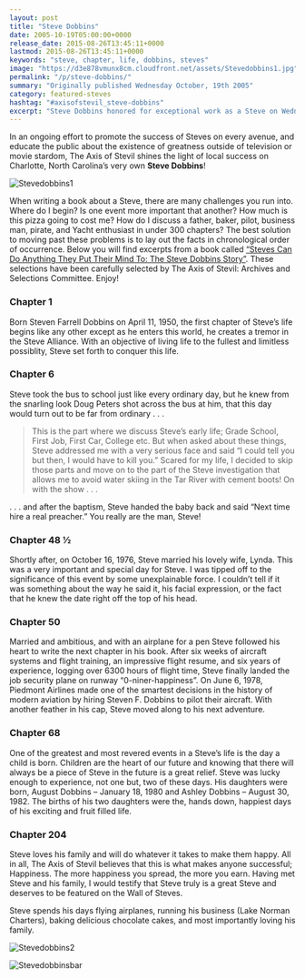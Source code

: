 ```yaml
---
layout: post
title: "Steve Dobbins"
date: 2005-10-19T05:00:00+0000
release_date: 2015-08-26T13:45:11+0000
lastmod: 2015-08-26T13:45:11+0000
keywords: "steve, chapter, life, dobbins, steves"
image: "https://d3e878vmunx8cm.cloudfront.net/assets/Stevedobbins1.jpg"
permalink: "/p/steve-dobbins/"
summary: "Originally published Wednesday October, 19th 2005"
category: featured-steves
hashtag: "#axisofstevil_steve-dobbins"
excerpt: "Steve Dobbins honored for exceptional work as a Steve on Wednesday October, 19th 2005"
---
```


[id_1]: https://d3e878vmunx8cm.cloudfront.net/assets/Stevedobbins1.jpg "Stevedobbins1"[id_2]: https://d3e878vmunx8cm.cloudfront.net/assets/Stevedobbins2.jpg "Stevedobbins2"[id_3]: https://d3e878vmunx8cm.cloudfront.net/assets/stevedobbinsmural.jpg "Stevedobbinsbar"

In an ongoing effort to promote the success of Steves on every avenue, and educate the public about the existence of greatness outside of television or movie stardom, The Axis of Stevil shines the light of local success on Charlotte, North Carolina’s very own **Steve Dobbins**!

![Stevedobbins1][id_1]

When writing a book about a Steve, there are many challenges you run into. Where do I begin? Is one event more important that another? How much is this pizza going to cost me? How do I discuss a father, baker, pilot, business man, pirate, and Yacht enthusiast in under 300 chapters? The best solution to moving past these problems is to lay out the facts in chronological order of occurrence. Below you will find excerpts from a book called [“Steves Can Do Anything They Put Their Mind To: The Steve Dobbins Story”](https://d3e878vmunx8cm.cloudfront.net/assets/stevedobbinsstory.jpg "“Steves Can Do Anything They Put Their Mind To: The Steve Dobbins Story”"). These selections have been carefully selected by The Axis of Stevil: Archives and Selections Committee. Enjoy!

### Chapter 1 ###
Born Steven Farrell Dobbins on April 11, 1950, the first chapter of Steve’s life begins like any other except as he enters this world, he creates a tremor in the Steve Alliance. With an objective of living life to the fullest and limitless possiblity, Steve set forth to conquer this life.

### Chapter 6 ###
Steve took the bus to school just like every ordinary day, but he knew from the snarling look Doug Peters shot across the bus at him, that this day would turn out to be far from ordinary . . .

> This is the part where we discuss Steve’s early life; Grade School, First Job, First Car, College etc. But when asked about these things, Steve addressed me with a very serious face and said “I could tell you but then, I would have to kill you.” Scared for my life, I decided to skip those parts and move on to the part of the Steve investigation that allows me to avoid water skiing in the Tar River with cement boots! On with the show . . .

. . . and after the baptism, Steve handed the baby back and said “Next time hire a real preacher.” You really are the man, Steve!

### Chapter 48 ½  ###
Shortly after, on October 16, 1976, Steve married his lovely wife, Lynda. This was a very important and special day for Steve. I was tipped off to the significance of this event by some unexplainable force. I couldn’t tell if it was something about the way he said it, his facial expression, or the fact that he knew the date right off the top of his head.

### Chapter 50 ###
Married and ambitious, and with an airplane for a pen Steve followed his heart to write the next chapter in his book. After six weeks of aircraft systems and flight training, an impressive flight resume, and six years of experience, logging over 6300 hours of flight time, Steve finally landed the job security plane on runway “0-niner-happiness”. On June 6, 1978, Piedmont Airlines made one of the smartest decisions in the history of modern aviation by hiring Steven F. Dobbins to pilot their aircraft. With another feather in his cap, Steve moved along to his next adventure.

### Chapter 68 ###
One of the greatest and most revered events in a Steve’s life is the day a child is born. Children are the heart of our future and knowing that there will always be a piece of Steve in the future is a great relief. Steve was lucky enough to experience, not one but, two of these days. His daughters were born, August Dobbins – January 18, 1980 and Ashley Dobbins – August 30, 1982. The births of his two daughters were the, hands down, happiest days of his exciting and fruit filled life.

### Chapter 204 ###
Steve loves his family and will do whatever it takes to make them happy. All in all, The Axis of Stevil believes that this is what makes anyone successful; Happiness. The more happiness you spread, the more you earn. Having met Steve and his family, I would testify that Steve truly is a great Steve and deserves to be featured on the Wall of Steves.

Steve spends his days flying airplanes, running his business (Lake Norman Charters), baking delicious chocolate cakes, and most importantly loving his family.

![Stevedobbins2][id_2]

![Stevedobbinsbar][id_3]
